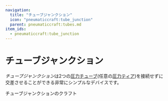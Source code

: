 ```yaml
---
navigation:
  title: "チューブジャンクション"
  icon: "pneumaticcraft:tube_junction"
  parent: pneumaticcraft:tubes.md
item_ids:
  - pneumaticcraft:tube_junction
---
```


# チューブジャンクション

*チューブジャンクション*は2つの[圧力チューブ](./pressure_tubes.md)(任意の[圧力ティア](../pressure_tiers.md))を接続せずに交差させることができる非常にシンプルなデバイスです。

チューブジャンクションのクラフト

<Recipe id="pneumaticcraft:tube_junction" />

